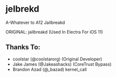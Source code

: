 # jelbrekd
A-Whatever to A12 Jailbreakd

ORIGINAL: jailbreakd (Used In Electra For iOS 11)

## Thanks To:
* coolstar (@coolstarorg) (Original Developer)
* Jake James (@Jakeashacks) (CoreTrust Bypass)
* Brandon Azad (@_bazad) kernel_call


